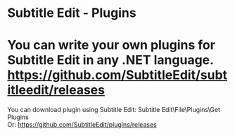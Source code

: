 Subtitle Edit - Plugins
=======

You can write your own plugins for Subtitle Edit in any .NET language.
https://github.com/SubtitleEdit/subtitleedit/releases
=======
You can download plugin using Subtitle Edit:
Subtitle Edit\File\Plugins\Get Plugins\
Or:
https://github.com/SubtitleEdit/plugins/releases